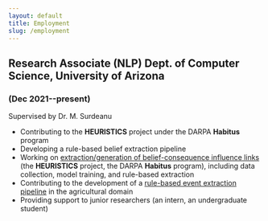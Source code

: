 ```yaml
---
layout: default
title: Employment
slug: /employment
---
```


## Research Associate (NLP) Dept. of Computer Science, University of Arizona

### (Dec 2021--present)

Supervised by Dr. M. Surdeanu


- Contributing to the __HEURISTICS__ project under the DARPA __Habitus__ program
- Developing a rule-based belief extraction pipeline
- Working on [extraction/generation of belief-consequence influence links](https://aclanthology.org/2022.insights-1.22/) (the __HEURISTICS__ project, the DARPA __Habitus__ program), including data collection, model training, and rule-based extraction
- Contributing to the development of a [rule-based event extraction pipeline](https://github.com/clulab/habitus) in the agricultural domain
- Providing support to junior researchers (an intern, an undergraduate student)
